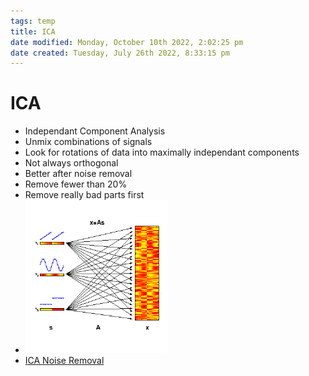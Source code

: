 ```yaml
---
tags: temp
title: ICA
date modified: Monday, October 10th 2022, 2:02:25 pm
date created: Tuesday, July 26th 2022, 8:33:15 pm
---
```


# ICA
- Independant Component Analysis
- Unmix combinations of signals
- Look for rotations of data into maximally independant components
- Not always orthogonal
- Better after noise removal
- Remove fewer than 20%
- Remove really bad parts first
- ![im](images/Pasted%20image%2020220502150051.png)
- [ICA Noise Removal](ICA%20Noise%20Removal.md)



